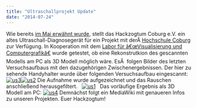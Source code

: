```yaml
---
title: "Ultraschallprojekt Update"
date: "2014-07-24"
---
```


Wie bereits [im Mai erwähnt wurde](https://hackzogtum-coburg.de/?p=351), stellt das Hackzogtum Coburg e.V. ein altes Ultraschall-Diagnosegerät für ein Projekt mit derÂ [Hochschule Coburg](http://www.hs-coburg.de/) zur Verfügung. In Kooperation mit dem [Labor für â€œVisualisierung und Computergrafikâ€](http://vclabor.awmw.org/index.php?title=Personen) wurde getestet, ob eine Rekonstrutkion des gescannten Modells am PC als 3D Modell möglich wäre. EsÂ  folgen Bilder des letzten Versuchsaufbaus mit den dazugehörigen Zwischenergebnissen. Der hier zu sehende Handyhalter wurde über folgenden Versuchsaufbau eingescannt: [![us3](https://hackzogtum-coburg.de/wp-content/uploads/2014/07/us3-167x300.png)](https://hackzogtum-coburg.de/wp-content/uploads/2014/07/us3.png)[![us2](https://hackzogtum-coburg.de/wp-content/uploads/2014/07/us2-300x224.png)](https://hackzogtum-coburg.de/wp-content/uploads/2014/07/us2.png) Die Aufnahme wurde aufgezeichnet und das Rauschen anschließend herausgefiltert.   [![us1](https://hackzogtum-coburg.de/wp-content/uploads/2014/07/us1-300x111.png)](https://hackzogtum-coburg.de/wp-content/uploads/2014/07/us1.png)   Das vorläufige Ergebnis als 3D Modell am PC: [![us4](https://hackzogtum-coburg.de/wp-content/uploads/2014/07/us4-300x208.png)](https://hackzogtum-coburg.de/wp-content/uploads/2014/07/us4.png) Demnächst folgt ein MediaWiki mit genaueren Infos zu unseren Projekten. Euer Hackzogtum!
